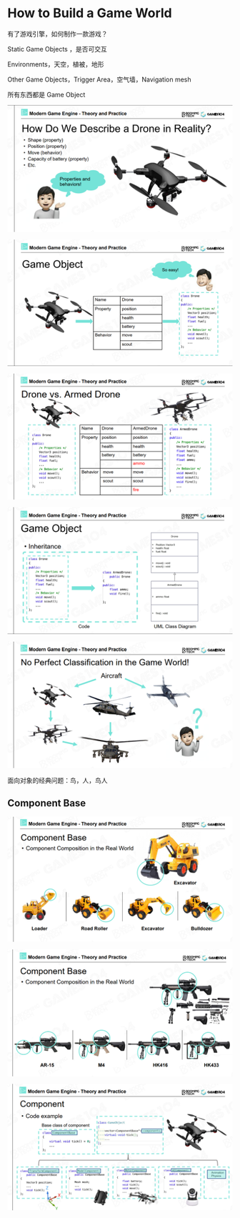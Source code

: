 # How to Build a Game World

有了游戏引擎，如何制作一款游戏？

Static Game Objects ，是否可交互

Environments，天空，植被，地形

Other Game Objects，Trigger Area，空气墙，Navigation mesh

所有东西都是 Game Object

![image-20220329200911086](Media/03_如何构建游戏世界/image-20220329200911086.png)

![image-20220329200937905](Media/03_如何构建游戏世界/image-20220329200937905.png)

![image-20220329201234810](Media/03_如何构建游戏世界/image-20220329201234810.png)

![image-20220329201259009](Media/03_如何构建游戏世界/image-20220329201259009.png)

![image-20220329201317651](Media/03_如何构建游戏世界/image-20220329201317651.png)

面向对象的经典问题：鸟，人，鸟人

## Component Base

![image-20220329201453752](Media/03_如何构建游戏世界/image-20220329201453752.png)

![image-20220329201503317](Media/03_如何构建游戏世界/image-20220329201503317.png)

![image-20220329201703259](Media/03_如何构建游戏世界/image-20220329201703259.png)